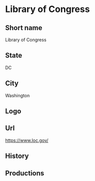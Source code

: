 # Library of Congress

## Short name

Library of Congress

## State

DC

## City

Washington

## Logo

## Url

https://www.loc.gov/

## History

## Productions



